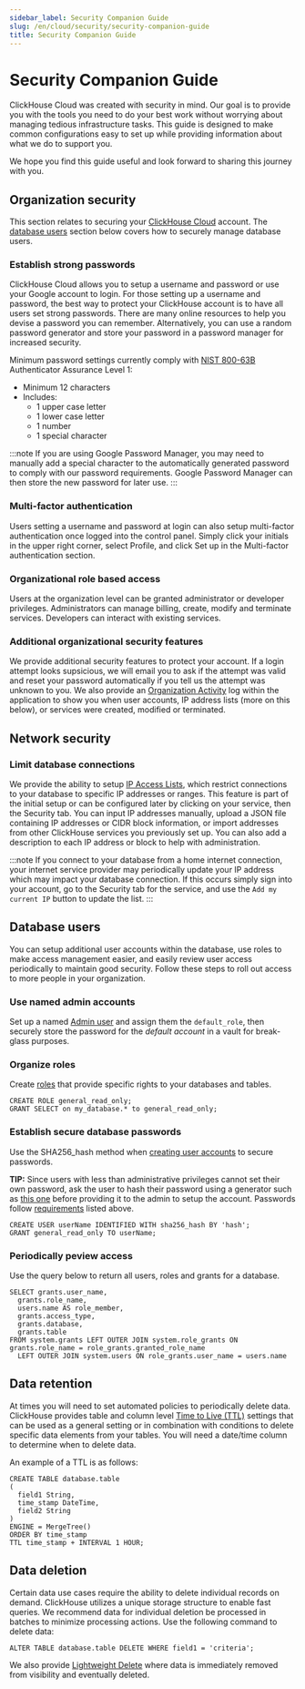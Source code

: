 ```yaml
---
sidebar_label: Security Companion Guide
slug: /en/cloud/security/security-companion-guide
title: Security Companion Guide
---
```

# Security Companion Guide

ClickHouse Cloud was created with security in mind. Our goal is to provide you with the tools you need to do your best work without worrying about
managing tedious infrastructure tasks. This guide is designed to make common configurations easy to set up while providing information about 
what we do to support you.

We hope you find this guide useful and look forward to sharing this journey with you.

## Organization security
This section relates to securing your [ClickHouse Cloud](https://clickhouse.cloud/) account. The [database users](#database-users) section below covers how to securely manage database users.

### Establish strong passwords
ClickHouse Cloud allows you to setup a username and password or use your Google account to login. For those setting up a username and password, the 
best way to protect your ClickHouse account is to have all users set strong passwords. There are many online resources to help you devise a password 
you can remember. Alternatively, you can use a random password generator and store your password in a password manager for increased security.

Minimum password settings currently comply with [NIST 800-63B](https://pages.nist.gov/800-63-3/sp800-63b.html#sec4) Authenticator Assurance Level 1:
- Minimum 12 characters
- Includes:
   - 1 upper case letter
   - 1 lower case letter
   - 1 number
   - 1 special character 

:::note 
If you are using Google Password Manager, you may need to manually add a special character to the automatically generated password
to comply with our password requirements. Google Password Manager can then store the new password for later use.
:::

### Multi-factor authentication
Users setting a username and password at login can also setup multi-factor authentication once logged into the control panel. Simply click your
initials in the upper right corner, select Profile, and click Set up in the Multi-factor authentication section.

### Organizational role based access
Users at the organization level can be granted administrator or developer privileges. Administrators can manage billing, create, modify and 
terminate services. Developers can interact with existing services.

### Additional organizational security features
We provide additional security features to protect your account. If a login attempt looks supsicious, we will email you to ask if the attempt was
valid and reset your password automatically if you tell us the attempt was unknown to you. We also provide an [Organization Activity](/docs/en/cloud/security/activity-log.md) log within the application to show you when user accounts, IP address lists (more on this below), or services were created, modified or terminated.

## Network security
### Limit database connections 
We provide the ability to setup [IP Access Lists](/docs/en/cloud/security/ip-access-list.md), which restrict connections to your database to 
specific IP addresses or ranges. This feature is part of the initial setup or can be configured later by clicking on your service, then the Security tab. You can input IP addresses manually, upload a JSON file containing IP addresses or CIDR block information, or import addresses from other ClickHouse services you previously set up. You can also add a description to each IP address or block to help with administration.

:::note
If you connect to your database from a home internet connection, your internet service provider may periodically update your IP address which may impact your database connection. If this occurs simply sign into your account, go to the Security tab for the service, and use the `Add my current IP` button to update the list.
:::

## Database users
You can setup additional user accounts within the database, use roles to make access management easier, and easily review user access periodically
to maintain good security. Follow these steps to roll out access to more people in your organization.

### Use named admin accounts
Set up a named [Admin user](/docs/en/cloud/manage/users-and-roles.md/#admin-user) and assign them the `default_role`, then securely store the password for the _default account_ in a vault for break-glass purposes.

### Organize roles
Create [roles](/docs/en/sql-reference/statements/create/role.md) that provide specific rights to your databases and tables.
``` 
CREATE ROLE general_read_only;
GRANT SELECT on my_database.* to general_read_only;
```
### Establish secure database passwords
Use the SHA256_hash method when [creating user accounts](/docs/en/sql-reference/statements/create/user.md) to secure passwords. 

**TIP:** Since users with less than administrative privileges cannot set their own password, ask the user to hash their password using a generator
such as [this one](https://tools.keycdn.com/sha256-online-generator) before providing it to the admin to setup the account. Passwords follow [requirements](#establish-strong-passwords) listed above.

``` 
CREATE USER userName IDENTIFIED WITH sha256_hash BY 'hash';
GRANT general_read_only TO userName;
```
### Periodically peview access
Use the query below to return all users, roles and grants for a database.

```
SELECT grants.user_name,
  grants.role_name,
  users.name AS role_member,
  grants.access_type,
  grants.database,
  grants.table
FROM system.grants LEFT OUTER JOIN system.role_grants ON grants.role_name = role_grants.granted_role_name
  LEFT OUTER JOIN system.users ON role_grants.user_name = users.name
```

## Data retention
At times you will need to set automated policies to periodically delete data. ClickHouse provides table and column level [Time to Live (TTL)](/docs/en/engines/table-engines/mergetree-family/mergetree.md/#table_engine-mergetree-ttl) settings that can be used as a general setting or in combination with conditions to delete specific data elements from your tables. You will need a date/time column to determine when to delete data. 

An example of a TTL is as follows:
```
CREATE TABLE database.table
(
  field1 String,
  time_stamp DateTime,
  field2 String
)
ENGINE = MergeTree()
ORDER BY time_stamp
TTL time_stamp + INTERVAL 1 HOUR;
```

## Data deletion
Certain data use cases require the ability to delete individual records on demand. ClickHouse utilizes a unique storage structure to enable fast queries. We recommend data for individual deletion be processed in batches to minimize processing actions. Use the following command to delete data:
```
ALTER TABLE database.table DELETE WHERE field1 = 'criteria';
```
We also provide [Lightweight Delete](/docs/en/sql-reference/statements/delete.md/#lightweight-delete-internals) where data is immediately removed from visibility and eventually deleted.
